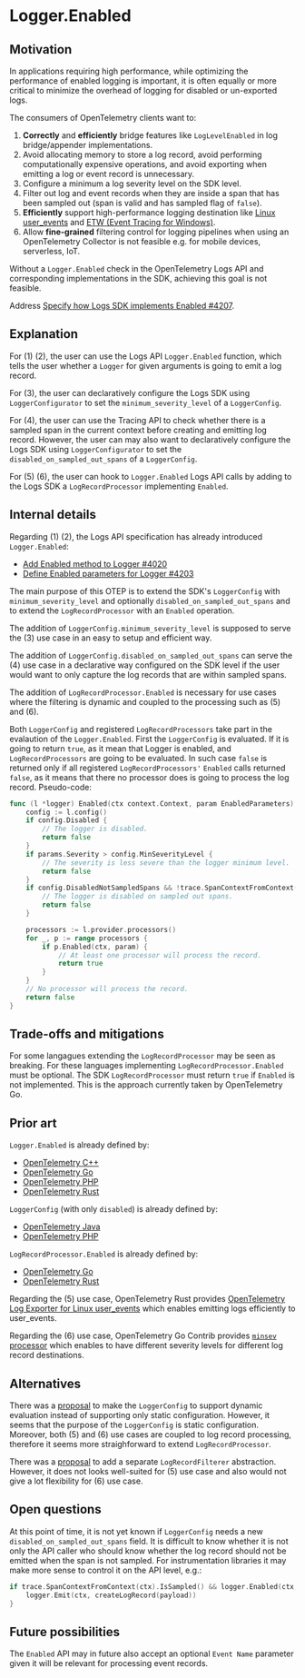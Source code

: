 # Logger.Enabled

## Motivation

In applications requiring high performance,
while optimizing the performance of enabled logging is important,
it is often equally or more critical to minimize the overhead of logging
for disabled or un-exported logs.

The consumers of OpenTelemetry clients want to:

1. **Correctly** and **efficiently** bridge features
   like `LogLevelEnabled` in log bridge/appender implementations.
2. Avoid allocating memory to store a log record,
   avoid performing computationally expensive operations,
   and avoid exporting
   when emitting a log or event record is unnecessary.
3. Configure a minimum a log severity level on the SDK level.
4. Filter out log and event records when they are inside a span
   that has been sampled out (span is valid and has sampled flag of `false`).
5. **Efficiently** support high-performance logging destination
   like [Linux user_events](https://docs.kernel.org/trace/user_events.html)
   and [ETW (Event Tracing for Windows)](https://learn.microsoft.com/windows/win32/etw/about-event-tracing).
6. Allow **fine-grained** filtering control for logging pipelines
   when using an OpenTelemetry Collector is not feasible
   e.g. for mobile devices, serverless, IoT.

Without a `Logger.Enabled` check in the OpenTelemetry Logs API
and corresponding implementations in the SDK,
achieving this goal is not feasible.

Address [Specify how Logs SDK implements Enabled #4207](https://github.com/open-telemetry/opentelemetry-specification/issues/4207).

## Explanation

For (1) (2), the user can use the Logs API `Logger.Enabled` function,
which tells the user whether a `Logger` for given arguments
is going to emit a log record.

For (3), the user can declaratively configure the Logs SDK
using `LoggerConfigurator` to set the `minimum_severity_level`
of a `LoggerConfig`.

For (4), the user can use the Tracing API to check whether
there is a sampled span in the current context before creating
and emitting log record.
However, the user can may also want to declaratively configure the Logs SDK
using `LoggerConfigurator` to set the `disabled_on_sampled_out_spans`
of a `LoggerConfig`.

For (5) (6), the user can hook to `Logger.Enabled` Logs API calls
by adding to the Logs SDK a `LogRecordProcessor` implementing `Enabled`.

## Internal details

Regarding (1) (2), the Logs API specification has already introduced `Logger.Enabled`:
- [Add Enabled method to Logger #4020](https://github.com/open-telemetry/opentelemetry-specification/pull/4020)
- [Define Enabled parameters for Logger #4203](https://github.com/open-telemetry/opentelemetry-specification/pull/4203)

The main purpose of this OTEP is to extend the SDK's `LoggerConfig`
with `minimum_severity_level` and optionally `disabled_on_sampled_out_spans`
and to extend the `LogRecordProcessor` with an `Enabled` operation.

The addition of `LoggerConfig.minimum_severity_level` is supposed
to serve the (3) use case in an easy to setup and efficient way.

The addition of `LoggerConfig.disabled_on_sampled_out_spans` can serve the (4)
use case in a declarative way configured on the SDK level
if the user would want to only capture the log records that are
within sampled spans.

The addition of `LogRecordProcessor.Enabled` is necessary for
use cases where the filtering is dynamic and coupled
to the processing such as (5) and (6).

Both `LoggerConfig` and registered `LogRecordProcessors` take part
in the evalaution of the `Logger.Enabled`.
First the `LoggerConfig` is evaluated. If it is going to return
`true`, as it mean that Logger is enabled,
and `LogRecordProcessors` are going to be evaluated.
In such case `false` is returned only if all registered
`LogRecordProcessors'` `Enabled` calls returned `false`,
as it means that there no processor does is going to process
the log record.
Pseudo-code:

```go
func (l *logger) Enabled(ctx context.Context, param EnabledParameters) bool {
	config := l.config()
	if config.Disabled {
		// The logger is disabled.
		return false
	}
	if params.Severity > config.MinSeverityLevel {
		// The severity is less severe than the logger minimum level.
		return false
	}
	if config.DisabledNotSampledSpans && !trace.SpanContextFromContext(ctx).IsSampled() {
		// The logger is disabled on sampled out spans.
		return false
	}

	processors := l.provider.processors()
	for _, p := range processors {
		if p.Enabled(ctx, param) {
			// At least one processor will process the record.
			return true
		}
	}
	// No processor will process the record.
	return false
}
```

## Trade-offs and mitigations

For some langagues extending the `LogRecordProcessor` may be seen as breaking.
For these languages implementing `LogRecordProcessor.Enabled` must be optional.
The SDK `LogRecordProcessor` must return `true` if `Enabled` is not implemented.
This is the approach currently taken by OpenTelemetry Go.

## Prior art

`Logger.Enabled` is already defined by:

- [OpenTelemetry C++](https://github.com/open-telemetry/opentelemetry-cpp/blob/main/api/include/opentelemetry/logs/logger.h)
- [OpenTelemetry Go](https://github.com/open-telemetry/opentelemetry-go/blob/main/log/logger.go)
- [OpenTelemetry PHP](https://github.com/open-telemetry/opentelemetry-php/blob/main/src/API/Logs/LoggerInterface.php)
- [OpenTelemetry Rust](https://github.com/open-telemetry/opentelemetry-rust/blob/main/opentelemetry/src/logs/logger.rs)

`LoggerConfig` (with only `disabled`) is already defined by:

- [OpenTelemetry Java](https://github.com/open-telemetry/opentelemetry-java/blob/main/sdk/logs/src/main/java/io/opentelemetry/sdk/logs/internal/LoggerConfig.java)
- [OpenTelemetry PHP](https://github.com/open-telemetry/opentelemetry-php/blob/main/src/SDK/Logs/LoggerConfig.php)

`LogRecordProcessor.Enabled` is already defined by:

- [OpenTelemetry Go](https://github.com/open-telemetry/opentelemetry-go/tree/main/sdk/log/internal/x)
- [OpenTelemetry Rust](https://github.com/open-telemetry/opentelemetry-rust/blob/main/opentelemetry-sdk/src/logs/log_processor.rs)

Regarding the (5) use case,
OpenTelemetry Rust provides
[OpenTelemetry Log Exporter for Linux user_events](https://github.com/open-telemetry/opentelemetry-rust-contrib/blob/1cb39edbb6467375f71f5dab25ccbc49ac9bf1d5/opentelemetry-user-events-logs/src/logs/exporter.rs)
which enables emitting logs efficiently to user_events.

Regarding the (6) use case,
OpenTelemetry Go Contrib provides
[`minsev` processor](https://pkg.go.dev/go.opentelemetry.io/contrib/processors/minsev)
which enables to have different severity levels
for different log record destinations.

## Alternatives

There was a [proposal](https://github.com/open-telemetry/opentelemetry-specification/issues/4207#issuecomment-2501688210)
to make the `LoggerConfig` to support dynamic evaluation
instead of supporting only static configuration.
However, it seems that the purpose of the `LoggerConfig` is static configuration.
Moreover, both (5) and (6) use cases are coupled to log record processing,
therefore it seems more straighforward to extend `LogRecordProcessor`.

There was a [proposal](https://github.com/open-telemetry/opentelemetry-specification/issues/4207#issuecomment-2354859647)
to add a separate `LogRecordFilterer` abstraction.
However, it does not looks well-suited for (5) use case
and also would not give a lot flexibility for (6) use case.

## Open questions

At this point of time, it is not yet known if `LoggerConfig`
needs a new `disabled_on_sampled_out_spans` field.
It is difficult to know whether it is not only the API caller
who should know whether the log record should not be emitted
when the span is not sampled. For instrumentation libraries
it may make more sense to control it on the API level, e.g.:

```go
if trace.SpanContextFromContext(ctx).IsSampled() && logger.Enabled(ctx, params) {
	logger.Emit(ctx, createLogRecord(payload))
}
```

## Future possibilities

The `Enabled` API may in future also accept
an optional `Event Name` parameter
given it will be relevant for processing event records.
